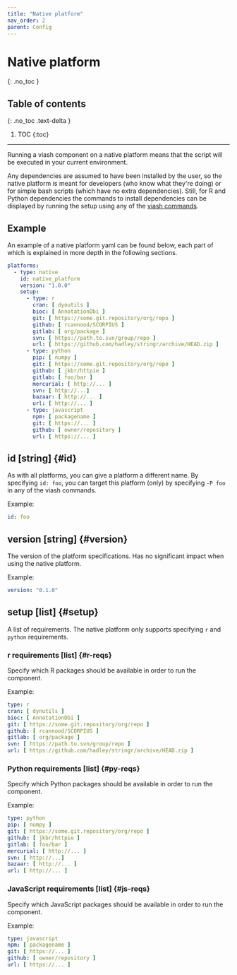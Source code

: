 ```yaml
---
title: "Native platform"
nav_order: 2
parent: Config
---
```



# Native platform
{: .no_toc }

## Table of contents
{: .no_toc .text-delta }

1. TOC
{:toc}

---

Running a viash component on a native platform means that the script will be executed in your current environment. 

Any dependencies are assumed to have been installed by the user, so the native platform is meant for developers (who know what they're doing) or for simple bash scripts (which have no extra dependencies). Still, for R and Python dependencies the commands to install dependencies can be displayed by running the setup using any of the [viash commands](../../commands).

## Example
An example of a native platform yaml can be found below, each part of which is explained in more depth in the following sections. 

```yaml
platforms:
  - type: native
    id: native_platform
    version: "1.0.0"
    setup:
      - type: r
        cran: [ dynutils ]
        bioc: [ AnnotationDbi ]
        git: [ https://some.git.repository/org/repo ]
        github: [ rcannood/SCORPIUS ]
        gitlab: [ org/package ]
        svn: [ https://path.to.svn/group/repo ]
        url: [ https://github.com/hadley/stringr/archive/HEAD.zip ]
      - type: python
        pip: [ numpy ]
        git: [ https://some.git.repository/org/repo ]
        github: [ jkbr/httpie ]
        gitlab: [ foo/bar ]
        mercurial: [ http://... ]
        svn: [ http://...]
        bazaar: [ http://... ]
        url: [ http://... ]
      - type: javascript
        npm: [ packagename ]
        git: [ https://... ]
        github: [ owner/repository ]
        url: [ https://... ]
```

## id [string] {#id}
As with all platforms, you can give a platform a different name. By specifying `id: foo`, you can target this platform (only) by specifying `-P foo` in any of the viash commands.

Example:
```yaml
id: foo
```

## version [string] {#version}
The version of the platform specifications. Has no significant impact when using the native platform.

Example:
```yaml
version: "0.1.0"
```

## setup [list] {#setup}
A list of requirements. The native platform only supports specifying `r` and `python` requirements.

### r requirements [list] {#r-reqs}
Specify which R packages should be available in order to run the component.

Example:
```yaml
type: r
cran: [ dynutils ]
bioc: [ AnnotationDbi ]
git: [ https://some.git.repository/org/repo ]
github: [ rcannood/SCORPIUS ]
gitlab: [ org/package ]
svn: [ https://path.to.svn/group/repo ]
url: [ https://github.com/hadley/stringr/archive/HEAD.zip ]
```

### Python requirements [list] {#py-reqs}
Specify which Python packages should be available in order to run the component.

Example: 
```yaml
type: python
pip: [ numpy ]
git: [ https://some.git.repository/org/repo ]
github: [ jkbr/httpie ]
gitlab: [ foo/bar ]
mercurial: [ http://... ]
svn: [ http://...]
bazaar: [ http://... ]
url: [ http://... ]
```

### JavaScript requirements [list] {#js-reqs}
Specify which JavaScript packages should be available in order to run the component.

Example: 
```yaml
type: javascript
npm: [ packagename ]
git: [ https://... ]
github: [ owner/repository ]
url: [ https://... ]
```
